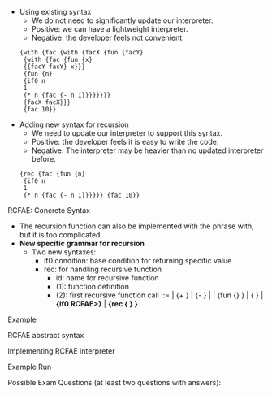   
- Using existing syntax
  - We do not need to significantly update our interpreter.
  - Positive: we can have a lightweight interpreter.
  - Negative: the developer feels not convenient.
  ```racket
  {with {fac {with {facX {fun {facY}
   {with {fac {fun {x}
   {{facY facY} x}}}
   {fun {n}
   {if0 n
   1
   {* n {fac {- n 1}}}}}}}}
   {facX facX}}}
   {fac 10}}
  ```
- Adding new syntax for recursion
  - We need to update our interpreter to support this syntax. 
  - Positive: the developer feels it is easy to write the code.
  - Negative: The interpreter may be heavier than no updated interpreter before.
  ```racket
  {rec {fac {fun {n}
   {if0 n
   1
   {* n {fac {- n 1}}}}}} {fac 10}}
  ```
  
RCFAE: Concrete Syntax
- The recursion function can also be implemented with the phrase with, but it is too complicated.
- **New specific grammar for recursion**
  - Two new syntaxes:
    - if0 condition: base condition for returning specific value  
    - rec: for handling recursive function  
      - id: name for recursive function
      - <RCFAE> (1): function definition
      - <RCFAE> (2): first recursive function call
  <RCFAE> ::= <num>
   | {+ <RCFAE> <RCFAE>}
   | {- <RCFAE> <RCFAE>}
   | <id>
   | {fun {<id>} <RCFAE>}
   | {<RCFAE> <RCFAE>}
   | **{if0 <RCFAE> <RCFAE> RCFAE>}**
   | **{rec {<id> <RCFAE>} <RCFAE>}**

Example

RCFAE abstract syntax

Implementing RCFAE interpreter

Example Run

Possible Exam Questions (at least two questions with answers):



